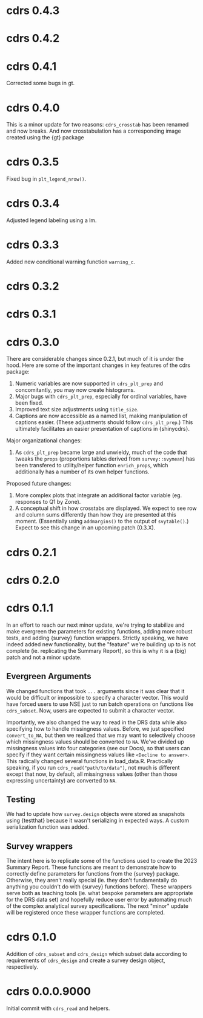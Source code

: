 # cdrs 0.4.3

# cdrs 0.4.2

# cdrs 0.4.1

Corrected some bugs in gt.

# cdrs 0.4.0

This is a minor update for two reasons: `cdrs_crosstab` has been renamed and now breaks. And now crosstabulation has a corresponding image created using the \{gt\} package

# cdrs 0.3.5

Fixed bug in `plt_legend_nrow()`.

# cdrs 0.3.4

Adjusted legend labeling using a lm.

# cdrs 0.3.3

Added new conditional warning function `warning_c`.

# cdrs 0.3.2

# cdrs 0.3.1

# cdrs 0.3.0

There are considerable changes since 0.2.1, but much of it is under the hood. Here are some of the important changes in key features of the cdrs package:

1. Numeric variables are now supported in `cdrs_plt_prep` and concomitantly, you may now create histograms.
2. Major bugs with `cdrs_plt_prep`, especially for ordinal variables, have been fixed.
3. Improved text size adjustments using `title_size`.
4. Captions are now accessible as a named list, making manipulation of captions easier. (These adjustments should follow `cdrs_plt_prep`.) This ultimately facilitates an easier presentation of captions in \{shinycdrs\}.

Major organizational changes:

1. As `cdrs_plt_prep` became large and unwieldy, much of the code that tweaks the `props` (proportions tables derived from `survey::svymean`) has been transfered to utility/helper function `enrich_props`, which additionally has a number of its own helper functions.

Proposed future changes:

1. More complex plots that integrate an additional factor variable (eg. responses to Q1 by Zone).
2. A conceptual shift in how crosstabs are displayed. We expect to see row and column sums differently than how they are presented at this moment. (Essentially using `addmargins()` to the output of `svytable()`.) Expect to see this change in an upcoming patch (0.3.X). 

# cdrs 0.2.1

# cdrs 0.2.0

# cdrs 0.1.1

In an effort to reach our next minor update, we're trying to stabilize and make evergreen the parameters for existing functions, adding more robust tests, and adding {survey} function wrappers. Strictly speaking, we have indeed added new functionality, but the "feature" we're building up to is not complete (ie. replicating the Summary Report), so this is why it is a (big) patch and not a minor update.

## Evergreen Arguments

We changed functions that took `...` arguments since it was clear that it would be difficult or impossible to specify a character vector. This would have forced users to use NSE just to run batch operations on functions like `cdrs_subset`. Now, users are expected to submit a character vector. 

Importantly, we also changed the way to read in the DRS data while also specifying how to handle missingness values. Before, we just specified `convert_to_NA`, but then we realized that we may want to selectively choose which missingness values should be converted to `NA`. We've divided up missingness values into four categories (see our Docs), so that users can specify if they want certain missingness values like `<Decline to answer>`. This radically changed several functions in load_data.R. Practically speaking, if you run `cdrs_read("path/to/data")`, not much is different except that now, by default, all missingness values (other than those expressing uncertainty) are converted to `NA`. 

## Testing

We had to update how `survey.design` objects were stored as snapshots using {testthat} because it wasn't serializing in expected ways. A custom serialization function was added.

## Survey wrappers

The intent here is to replicate some of the functions used to create the 2023 Summary Report. These functions are meant to demonstrate how to correctly define parameters for functions from the {survey} package. Otherwise, they aren't really special (ie. they don't fundamentally do anything you couldn't do with {survey} functions before). These wrappers serve both as teaching tools (ie. what bespoke parameters are appropriate for the DRS data set) and hopefully reduce user error by automating much of the complex analytical survey specifications. The next "minor" update will be registered once these wrapper functions are completed.

# cdrs 0.1.0

Addition of `cdrs_subset` and `cdrs_design` which subset data according to requirements of `cdrs_design` and create a survey design object, respectively.

# cdrs 0.0.0.9000

Initial commit with `cdrs_read` and helpers.

